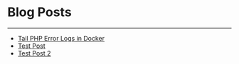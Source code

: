 # Blog Posts
---

 - [Tail PHP Error Logs in Docker](#/blogpost/tail-php-error-logs-in-docker)
 - [Test Post](#/blogpost/testpost)
 - [Test Post 2](#/blogpost/testpost2)
